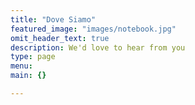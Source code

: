 ```yaml
---
title: "Dove Siamo"
featured_image: "images/notebook.jpg"
omit_header_text: true
description: We'd love to hear from you
type: page
menu: 
main: {}

---
```

